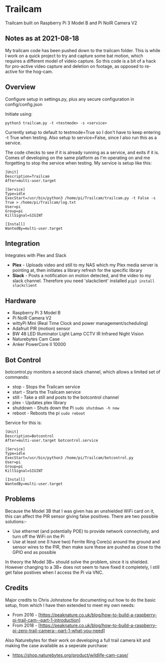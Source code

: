 # Trailcam

Trailcam built on Raspberry Pi 3 Model B and Pi NoIR Camera V2

## Notes as at 2021-08-18

My trailcam code has been pushed down to the trailcam folder. This is while I work on a quick project to try and capture some bat motion, which requires a different model of videio capture. So this code is a bit of a hack for pro-active video capture and deletion on footage, as opposed to re-active for the hog-cam.

## Overview

Configure setup in settings.py, plus any secure configuration in config/config.json

Initiate using:

```python3 trailcam.py -t <testmode> -s <service>```

Currently setup to default to testmode=True so I don't have to keep entering -t True when testing. Also setup to service=False, since I also run this as a service.

The code checks to see if it is already running as a service, and exits if it is. Comes of developing on the same platform as I'm operating on and me forgetting to stop the service when testing. My service is setup like this:

```
[Unit]
Description=Trailcam
After=multi-user.target

[Service]
Type=idle
ExecStart=/usr/bin/python3 /home/pi/Trailcam/trailcam.py -t False -s True > /home/pi/Trailcam/log.txt
User=pi
Group=pi
KillSignal=SIGINT

[Install]
WantedBy=multi-user.target
```

## Integration
Integrates with Plex and Slack
* **Plex** - Uploads video and still to my NAS which my Plex media server is pointing at, then initiates a library refresh for the specific library
* **Slack** - Posts a notification on motion detected, and the video to my slack channel. Therefore you need 'slackclient' installed ```pip3 install slackclient```

## Hardware
* Raspberry Pi 3 Model B
* Pi NoIR Camera V2
* wittyPi Mini (Real Time Clock and power management/scheduling)
* Adafruit PIR (motion) sensor
* BW 48 LED Illuminator Light Lamp CCTV IR Infrared Night Vision
* Naturebytes Cam Case
* Anker PowerCore II 10000

## Bot Control
botcontrol.py monitors a second slack channel, which allows a limited set of commands:
* stop - Stops the Trailcam service
* start - Starts the Trailcam service
* still - Take a still and posts to the botcontrol channel
* plex - Updates plex library
* shutdown - Shuts down the Pi ```sudo shutdown -h now```
* reboot - Reboots the pi ```sudo reboot``` 

Service for this is:

```
[Unit]
Description=Botcontrol
After=multi-user.target botcontrol.service

[Service]
Type=idle
ExecStart=/usr/bin/python3 /home/pi/Trailcam/botcontrol.py
User=pi
Group=pi
KillSignal=SIGINT

[Install]
WantedBy=multi-user.target
```

## Problems
Because the Model 3B that I was given has an unshielded WiFi card on it, this can affect the PIR sensor giving false positives. There are two possible solutions:-
* Use ethernet (and potentially POE) to provide network connectivity, and turn off the WiFi on the Pi
* Use at least one (I have two) Ferrite Ring Core(s) around the ground and sensor wires to the PIR, then make sure these are pushed as close to the GPIO end as possible

In theory the Model 3B+ should solve the problem, since it is shielded. However changing to a 3B+ does not seem to have fixed it completely, I still get false postives when I access the Pi via VNC.

## Credits
Major credits to Chris Johnstone for documenting out how to do the basic setup, from which I have then extended to meet my own needs:
* From 2016 - [https://peaknature.co.uk/blog/how-to-build-a-raspberry-pi-trail-cam--part-1-introduction]
* From 2018 - [https://peaknature.co.uk/blog/how-to-build-a-raspberry-pi-zero-trail-camera--part-1-what-you-need]

Also Naturebytes for their work on developing a full trail camera kit and making the case available as a seperate purchase:
* https://shop.naturebytes.org/product/wildlife-cam-case/
